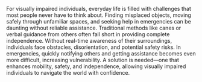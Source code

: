 For visually impaired individuals, everyday life is filled with challenges that most people never have to think about. Finding misplaced objects, moving safely through unfamiliar spaces, and seeking help in emergencies can be daunting without reliable assistance.
Traditional methods like canes or verbal guidance from others often fall short in providing complete independence. Without real-time awareness of their surroundings, individuals face obstacles, disorientation, and potential safety risks. In emergencies, quickly notifying others and getting assistance becomes even more difficult, increasing vulnerability.
A solution is needed—one that enhances mobility, safety, and independence, allowing visually impaired individuals to navigate the world with confidence.

